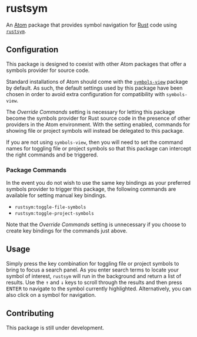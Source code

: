# rustsym

An [Atom][] package that provides symbol navigation for [Rust][] code using
[`rustsym`][].

## Configuration

This package is designed to coexist with other Atom packages that offer a
symbols provider for source code.

Standard installations of Atom should come with the [`symbols-view`][] package
by default. As such, the default settings used by this package have been chosen
in order to avoid extra configuration for compatibility with `symbols-view`.

The _Override Commands_ setting is necessary for letting this package become
the symbols provider for Rust source code in the presence of other providers
in the Atom environment. With the setting enabled, commands for showing file
or project symbols will instead be delegated to this package.

If you are not using `symbols-view`, then you will need to set the command
names for toggling file or project symbols so that this package can intercept
the right commands and be triggered.

### Package Commands

In the event you do not wish to use the same key bindings as your preferred
symbols provider to trigger this package, the following commands are available
for setting manual key bindings.

- `rustsym:toggle-file-symbols`
- `rustsym:toggle-project-symbols`

Note that the _Override Commands_ setting is unnecessary if you choose to
create key bindings for the commands just above.

## Usage

Simply press the key combination for toggling file or project symbols to bring
to focus a search panel. As you enter search terms to locate your symbol of
interest, `rustsym` will run in the background and return a list of results.
Use the <kbd>↑</kbd> and <kbd>↓</kbd> keys to scroll through the results and
then press <kbd>ENTER</kbd> to navigate to the symbol currently highlighted.
Alternatively, you can also click on a symbol for navigation.

## Contributing

This package is still under development.

[`rustsym`]: https://github.com/trixnz/rustsym
[`symbols-view`]: https://atom.io/packages/symbols-view
[atom]: https://atom.io
[rust]: https://www.rust-lang.org
